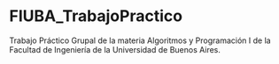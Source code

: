 # FIUBA_TrabajoPractico
Trabajo Práctico Grupal de la materia Algoritmos y Programación I de la Facultad de Ingeniería de la Universidad de Buenos Aires.

